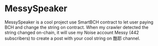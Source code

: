 # MessySpeaker
MessySpeaker is a cool project use SmartBCH contract to let user paying BCH and change the string on contract.
When my crawler detected the string changed on-chain, it will use my Noise account Messy (442 subscribers) to create a post with your cool string on 酷耶 channel. 
 